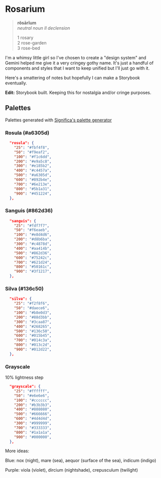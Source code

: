 # Rosarium

> **rŏsārĭum**<br/>
> _neutral noun II declension_
>
> 1 rosary<br/>
> 2 rose-garden<br/>
> 3 rose-bed

I'm a whimsy little girl so I've chosen to create a "design system" and Gemini helped me give it a very cringey gothy name. It's just a handful of components and styles that I want to keep unified but I'll just go with it.

Here's a smattering of notes but hopefully I can make a Storybook eventually.

**Edit:** Storybook built. Keeping this for nostalgia and/or cringe purposes.

## Palettes

Palettes generated with [Significa's palette generator](https://palette-generator.significa.co/?c=0D734C&s=10&cs=0.1&cm=0)

### Rosula (#a6305d)

```json
  "rosula": {
    "25": "#fbf4f8",
    "50": "#f9eaf2",
    "100": "#f1c6dd",
    "200": "#e9a5c8",
    "300": "#e185b2",
    "400": "#c4457a",
    "500": "#a6305d",
    "600": "#892b4e",
    "700": "#6e213e",
    "800": "#5b1a31",
    "900": "#451224",
  },
```

### Sanguis (#862d36)

```json
  "sanguis": {
    "25": "#fdf7f7",
    "50": "#f6eaeb",
    "100": "#e8d4d6",
    "200": "#d8b6ba",
    "300": "#c4878d",
    "400": "#aa414b",
    "500": "#862d36",
    "600": "#75242c",
    "700": "#621d24",
    "800": "#50161c",
    "900": "#3f1217",
  },
```

### Silva (#136c50)

```json
  "silva": {
    "25": "#f2f8f6",
    "50": "#daece6",
    "100": "#b8e0d3",
    "200": "#88d3bb",
    "300": "#3caa87",
    "400": "#268265",
    "500": "#136c50",
    "600": "#015b45",
    "700": "#014c3a",
    "800": "#013c2d",
    "900": "#012d22",
  },
```

### Grayscale

10% lightness step

```json
  "grayscale": {
    "25": "#ffffff",
    "50": "#e6e6e6",
    "100": "#cccccc",
    "200": "#b3b3b3",
    "400": "#808080",
    "500": "#666666",
    "600": "#4d4d4d",
    "300": "#999999",
    "700": "#333333",
    "800": "#1a1a1a",
    "900": "#000000",
  },
```


More ideas:

Blue: nox (night), mare (sea), aequor (surface of the sea), indicum (indigo)

Purple: viola (violet), dircium (nightshade), crepusculum (twilight)
